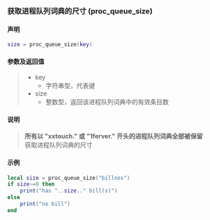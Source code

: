 ### 获取进程队列词典的尺寸 \(**proc\_queue\_size**\)


#### 声明
```lua
size = proc_queue_size(key)
```


#### 参数及返回值
> - key
>   - 字符串型，代表键
> - size
>   - 整数型，返回该进程队列词典中的有效条目数


#### 说明
> **所有以 "xxtouch\." 或 "1ferver\." 开头的进程队列词典全部被保留**  
> 获取进程队列词典的尺寸  


#### 示例  
```lua
local size = proc_queue_size("billnos")
if size~=0 then
    print("has "..size.." bill(s)")
else
    print("no bill")
end
```

